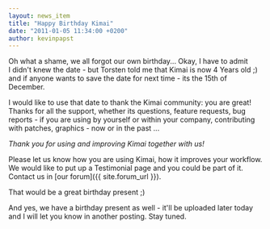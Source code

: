 ```yaml
---
layout: news_item
title: "Happy Birthday Kimai"
date: "2011-01-05 11:34:00 +0200"
author: kevinpapst
---
```


Oh what a shame, we all forgot our own birthday... Okay, I have to admit I didn't knew the date - but Torsten told me that Kimai is now 4 Years old ;)
and if anyone wants to save the date for next time - its the 15th of December.

I would like to use that date to thank the Kimai community: you are great!
Thanks for all the support, whether its questions, feature requests, bug reports - if you are using by yourself or within your company,
contributing with patches, graphics - now or in the past ...

*Thank you for using and improving Kimai together with us!*

Please let us know how you are using Kimai, how it improves your workflow.
We would like to put up a Testimonial page and you could be part of it. Contact us in [our forum]({{ site.forum_url }}).

That would be a great birthday present ;)

And yes, we have a birthday present as well - it'll be uploaded later today and I will let you know in another posting. Stay tuned.